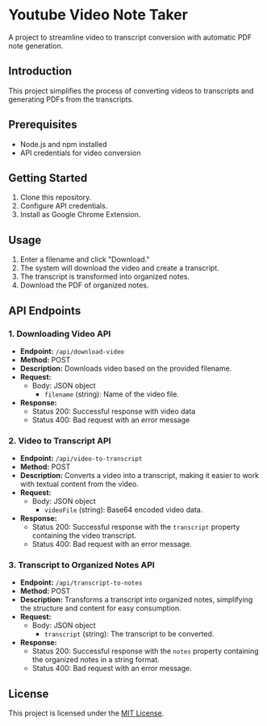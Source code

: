 # Youtube Video Note Taker
A project to streamline video to transcript conversion with automatic PDF note generation.

## Introduction

This project simplifies the process of converting videos to transcripts and generating PDFs from the transcripts.

## Prerequisites

- Node.js and npm installed
- API credentials for video conversion

## Getting Started

1. Clone this repository.
2. Configure API credentials.
3. Install as Google Chrome Extension.

## Usage

1. Enter a filename and click "Download."
2. The system will download the video and create a transcript.
3. The transcript is transformed into organized notes.
4. Download the PDF of organized notes.

## API Endpoints

### 1. Downloading Video API

- **Endpoint:** `/api/download-video`
- **Method:** POST
- **Description:** Downloads video based on the provided filename.
- **Request:**
  - Body: JSON object
    - `filename` (string): Name of the video file.
- **Response:**
  - Status 200: Successful response with video data
  - Status 400: Bad request with an error message

### 2. Video to Transcript API

- **Endpoint:** `/api/video-to-transcript`
- **Method:** POST
- **Description:** Converts a video into a transcript, making it easier to work with textual content from the video.
- **Request:**
  - Body: JSON object
    - `videoFile` (string): Base64 encoded video data.
- **Response:**
  - Status 200: Successful response with the `transcript` property containing the video transcript.
  - Status 400: Bad request with an error message.

### 3. Transcript to Organized Notes API

- **Endpoint:** `/api/transcript-to-notes`
- **Method:** POST
- **Description:** Transforms a transcript into organized notes, simplifying the structure and content for easy consumption.
- **Request:**
  - Body: JSON object
    - `transcript` (string): The transcript to be converted.
- **Response:**
  - Status 200: Successful response with the `notes` property containing the organized notes in a string format.
  - Status 400: Bad request with an error message.

## License

This project is licensed under the [MIT License](LICENSE).


